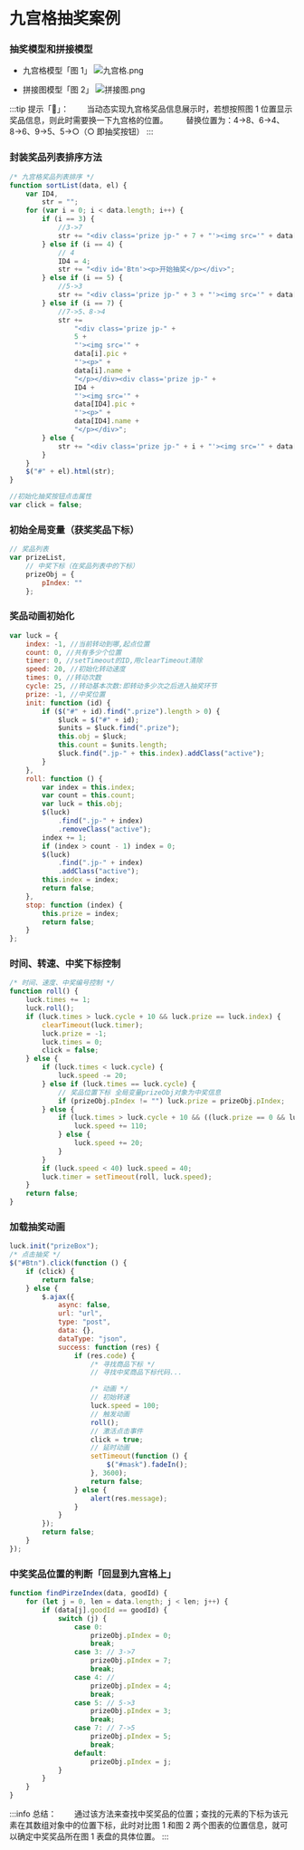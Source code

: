# 九宫格抽奖案例

### 抽奖模型和拼接模型

-   九宫格模型「图 1」
    ![九宫格.png](./img/1-1.png)

-   拼接图模型「图 2」
    ![拼接图.png](./img/1-2.png)

:::tip 提示「📢」：
&emsp;&emsp;当动态实现九宫格奖品信息展示时，若想按照图 1 位置显示奖品信息，则此时需要换一下九宫格的位置。
&emsp;&emsp;替换位置为：4→8、6→4、8→6、9→5、5→○（○ 即抽奖按钮）
:::

### 封装奖品列表排序方法

```javascript title="代码示例"
/* 九宫格奖品列表排序 */
function sortList(data, el) {
	var ID4,
		str = "";
	for (var i = 0; i < data.length; i++) {
		if (i == 3) {
			//3->7
			str += "<div class='prize jp-" + 7 + "'><img src='" + data[i].pic + "'><p>" + data[i].name + "</p></div>";
		} else if (i == 4) {
			// 4
			ID4 = 4;
			str += "<div id='Btn'><p>开始抽奖</p></div>";
		} else if (i == 5) {
			//5->3
			str += "<div class='prize jp-" + 3 + "'><img src='" + data[i].pic + "'><p>" + data[i].name + "</p></div>";
		} else if (i == 7) {
			//7->5、8->4
			str +=
				"<div class='prize jp-" +
				5 +
				"'><img src='" +
				data[i].pic +
				"'><p>" +
				data[i].name +
				"</p></div><div class='prize jp-" +
				ID4 +
				"'><img src='" +
				data[ID4].pic +
				"'><p>" +
				data[ID4].name +
				"</p></div>";
		} else {
			str += "<div class='prize jp-" + i + "'><img src='" + data[i].pic + "'><p>" + data[i].name + "</p></div>";
		}
	}
	$("#" + el).html(str);
}

//初始化抽奖按钮点击属性
var click = false;
```

### 初始全局变量（获奖奖品下标）

```javascript title="代码示例"
// 奖品列表
var prizeList,
	// 中奖下标（在奖品列表中的下标）
	prizeObj = {
		pIndex: ""
	};
```

### 奖品动画初始化

```javascript title="代码示例"
var luck = {
	index: -1, //当前转动到哪,起点位置
	count: 0, //共有多少个位置
	timer: 0, //setTimeout的ID,用clearTimeout清除
	speed: 20, //初始化转动速度
	times: 0, //转动次数
	cycle: 25, //转动基本次数:即转动多少次之后进入抽奖环节
	prize: -1, //中奖位置
	init: function (id) {
		if ($("#" + id).find(".prize").length > 0) {
			$luck = $("#" + id);
			$units = $luck.find(".prize");
			this.obj = $luck;
			this.count = $units.length;
			$luck.find(".jp-" + this.index).addClass("active");
		}
	},
	roll: function () {
		var index = this.index;
		var count = this.count;
		var luck = this.obj;
		$(luck)
			.find(".jp-" + index)
			.removeClass("active");
		index += 1;
		if (index > count - 1) index = 0;
		$(luck)
			.find(".jp-" + index)
			.addClass("active");
		this.index = index;
		return false;
	},
	stop: function (index) {
		this.prize = index;
		return false;
	}
};
```

### 时间、转速、中奖下标控制

```javascript title="代码示例"
/* 时间、速度、中奖编号控制 */
function roll() {
	luck.times += 1;
	luck.roll();
	if (luck.times > luck.cycle + 10 && luck.prize == luck.index) {
		clearTimeout(luck.timer);
		luck.prize = -1;
		luck.times = 0;
		click = false;
	} else {
		if (luck.times < luck.cycle) {
			luck.speed -= 20;
		} else if (luck.times == luck.cycle) {
			// 奖品位置下标 全局变量prizeObj对象为中奖信息
			if (prizeObj.pIndex != "") luck.prize = prizeObj.pIndex;
		} else {
			if (luck.times > luck.cycle + 10 && ((luck.prize == 0 && luck.index == 7) || luck.prize == luck.index + 1)) {
				luck.speed += 110;
			} else {
				luck.speed += 20;
			}
		}
		if (luck.speed < 40) luck.speed = 40;
		luck.timer = setTimeout(roll, luck.speed);
	}
	return false;
}
```

### 加载抽奖动画

```javascript title="代码示例"
luck.init("prizeBox");
/* 点击抽奖 */
$("#Btn").click(function () {
	if (click) {
		return false;
	} else {
		$.ajax({
			async: false,
			url: "url",
			type: "post",
			data: {},
			dataType: "json",
			success: function (res) {
				if (res.code) {
					/* 寻找商品下标 */
					// 寻找中奖商品下标代码...

					/* 动画 */
					// 初始转速
					luck.speed = 100;
					// 触发动画
					roll();
					// 激活点击事件
					click = true;
					// 延时动画
					setTimeout(function () {
						$("#mask").fadeIn();
					}, 3600);
					return false;
				} else {
					alert(res.message);
				}
			}
		});
		return false;
	}
});
```

### 中奖奖品位置的判断「回显到九宫格上」

```javascript title="代码示例"
function findPirzeIndex(data, goodId) {
	for (let j = 0, len = data.length; j < len; j++) {
		if (data[j].goodId == goodId) {
			switch (j) {
				case 0:
					prizeObj.pIndex = 0;
					break;
				case 3: // 3->7
					prizeObj.pIndex = 7;
					break;
				case 4: //
					prizeObj.pIndex = 4;
					break;
				case 5: // 5->3
					prizeObj.pIndex = 3;
					break;
				case 7: // 7->5
					prizeObj.pIndex = 5;
					break;
				default:
					prizeObj.pIndex = j;
			}
		}
	}
}
```

:::info 总结：
&emsp;&emsp;通过该方法来查找中奖奖品的位置；查找的元素的下标为该元素在其数组对象中的位置下标，此时对比图 1 和图 2 两个图表的位置信息，就可以确定中奖奖品所在图 1 表盘的具体位置。
:::
